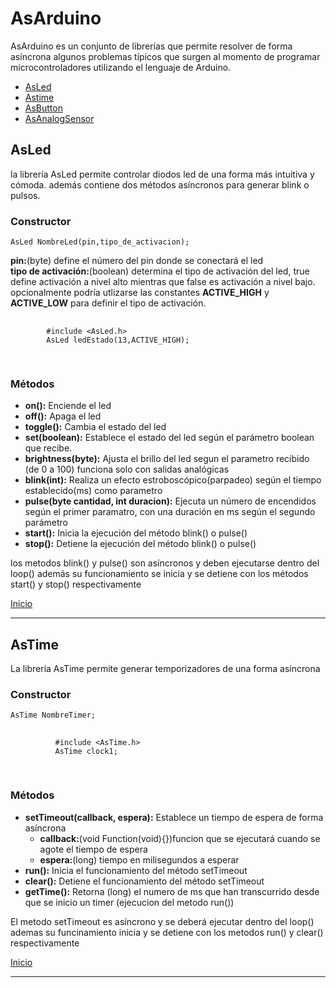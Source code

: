  <h1 id="inicio">AsArduino</h1>
  <p>AsArduino es un conjunto de librerías que permite resolver de forma asíncrona algunos problemas típicos que surgen
    al momento de programar microcontroladores utilizando el lenguaje de Arduino.
  </p>
  <ul>
    <li><a href="#asled">AsLed</a></li>
    <li><a href="#astime">Astime</a></li>
    <li><a href="#">AsButton</a></li>
    <li><a href="#">AsAnalogSensor</a></li>
  </ul>
  <article id="asled">
    <h2>AsLed</h2>
    <p>la librería AsLed permite controlar diodos led de una forma más intuitiva y cómoda. además contiene dos métodos
      asíncronos para generar blink o pulsos.</p>
    <h3>Constructor</h3>
    <code>AsLed NombreLed(pin,tipo_de_activacion);</code>
    <p>
      <b>pin:</b>(byte) define el número del pin donde se conectará el led <br>
      <b>tipo de activación:</b>(boolean) determina el tipo de activación del led, true define activación a nivel alto
      mientras que false es activación a nivel bajo. opcionalmente podría utlizarse las constantes <b>ACTIVE_HIGH</b> y
      <b>ACTIVE_LOW</b> para definir el tipo de activación.
    </p>
    <pre>
      <code>
        #include &lt;AsLed.h&gt;
        AsLed ledEstado(13,ACTIVE_HIGH);
      </code>
    </pre>
    <h3>Métodos</h3>
    <ul>
      <li><b>on():</b> Enciende el led</li>
      <li><b>off():</b> Apaga el led</li>
      <li><b>toggle():</b> Cambia el estado del led </li>
      <li><b>set(boolean):</b> Establece el estado del led según el parámetro boolean que recibe.</li>
      <li><b>brightness(byte):</b> Ajusta el brillo del led segun el parametro recibido (de 0 a 100) funciona solo con
        salidas analógicas</li>
      <li><b>blink(int):</b> Realiza un efecto estroboscópico(parpadeo) según el tiempo establecido(ms) como parametro
      </li>
      <li><b>pulse(byte cantidad, int duracion):</b> Ejecuta un número de encendidos según el primer paramatro, con una
        duración en ms según el segundo parámetro</li>
      <li><b>start():</b> Inicia la ejecución del método blink() o pulse()</li>
      <li><b>stop():</b> Detiene la ejecución del método blink() o pulse()</li>
    </ul>
    <p>los metodos blink() y pulse() son asíncronos y deben ejecutarse dentro del loop() además su funcionamiento se
      inicia y se detiene con los métodos start() y stop() respectivamente</p>
  </article>
  <a href="#inicio">Inicio</a>
  <hr>
  
  <article id="astime">
    <h2>AsTime</h2>
    <p>La librería AsTime permite generar temporizadores de una forma asíncrona</p>
    <h3>Constructor</h3>
    <code>AsTime NombreTimer;</code>
    <pre>
        <code>
          #include &lt;AsTime.h&gt;
          AsTime clock1;
        </code>
      </pre>
    <h3>Métodos</h3>
    <ul>
      <li><b>setTimeout(callback, espera):</b> Establece un tiempo de espera de forma asíncrona
        <ul>
          <li><b>callback:</b>(void Function(void){})funcion que se ejecutará cuando se agote el tiempo de espera</li>
          <li><b>espera:</b>(long) tiempo en milisegundos a esperar</li>
        </ul>
      </li>
      <li><b>run():</b> Inicia el funcionamiento del método setTimeout</li>
      <li><b>clear():</b> Detiene el funcionamiento del método setTimeout </li>
      <li><b>getTime():</b> Retorna (long) el numero de ms que han transcurrido desde que se inicio un timer (ejecucion del metodo run())</li>
    </ul>
    <p>El metodo setTimeout es asíncrono y se deberá ejecutar
    dentro del loop() ademas su funcinamiento inicia y se detiene
    con los metodos run() y clear() respectivamente</p>
  </article>
  <a href="#inicio">Inicio</a>
  <hr>
